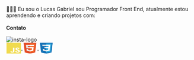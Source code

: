 👨🏽‍💻 Eu sou o Lucas Gabriel sou Programador Front End, atualmente estou aprendendo e criando projetos com:
<br>
<br>
𝐂𝐨𝐧𝐭𝐚𝐭𝐨
<p>
<a href=https://www.instagram.com/lucasslayy/"; >
<img align= "left" alt ="insta-logo" with"22px"  src="https://img.shields.io/badge/Instagram-E4405F?style=for-the-badge&logo=instagram&logoColor=white" alt ="insta-logo" />
</p>

<div style="display: inline_block"><br>
  <img align="center" alt="Rafa-Js" height="30" width="40" src="https://raw.githubusercontent.com/devicons/devicon/master/icons/javascript/javascript-plain.svg">
  <img align="center" alt="Rafa-HTML" height="30" width="40" src="https://raw.githubusercontent.com/devicons/devicon/master/icons/html5/html5-original.svg">
  <img align="center" alt="Rafa-CSS" height="30" width="40" src="https://raw.githubusercontent.com/devicons/devicon/master/icons/css3/css3-original.svg">
</div>
